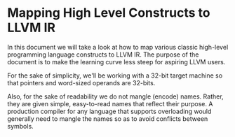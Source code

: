 # Mapping High Level Constructs to LLVM IR

In this document we will take a look at how to map various classic high-level programming language constructs to LLVM IR.  The
purpose of the document is to make the learning curve less steep for aspiring LLVM users.

For the sake of simplicity, we'll be working with a 32-bit target machine so that pointers and word-sized operands are 32-bits.

Also, for the sake of readability we do not mangle (encode) names.  Rather, they are given simple, easy-to-read names that reflect
their purpose.  A production compiler for any language that supports overloading would generally need to mangle the names so as to
avoid conflicts between symbols.

